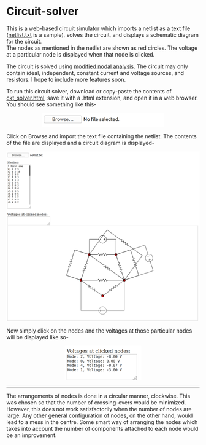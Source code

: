# Circuit-solver

This is a web-based circuit simulator which imports a netlist as a text file (<a href="netlist.txt">netlist.txt</a> is a sample), solves the circuit, and displays a schematic diagram for the circuit.  
The nodes as mentioned in the netlist are shown as red circles. The voltage at a particular node is displayed when that node is clicked.

The circuit is solved using <a href="https://www.swarthmore.edu/NatSci/echeeve1/Ref/mna/MNA3.html">modified nodal analysis</a>. The circuit may only contain ideal, independent, constant current and voltage sources, and resistors. I hope to include more features soon. 

To run this circuit solver, download or copy-paste the contents of <a href="ckt_solver.html">ckt_solver.html</a>, save it with a .html extension, and open it in a web browser. You should see something like this-<br>
<center>
<img src="readme_imgs/on_opening.png" alt="drawing" width="320"/>
</center>

Click on Browse and import the text file containing the netlist. The contents of the file are displayed and a circuit diagram is displayed-<br>
<center>
<img src="readme_imgs/after_importing.png" alt="drawing" width="650"/>
</center>

Now simply click on the nodes and the voltages at those particular nodes will be displayed like so-
<center>
<img src="readme_imgs/after_clicking.png" alt="drawing" width="200"/>
</center>

___

The arrangements of nodes is done in a circular manner, clockwise. This was chosen so that the number of crossing-overs would be minimized. However, this does not work satisfactorily when the number of nodes are large. Any other general configuration of nodes, on the other hand, would lead to a mess in the centre. Some smart way of arranging the nodes which takes into account the number of components attached to each node would be an improvement. 
